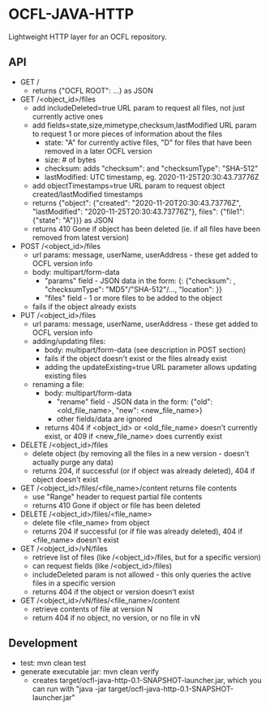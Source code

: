 OCFL-JAVA-HTTP
==============

Lightweight HTTP layer for an OCFL repository.

API
---
- GET /
    - returns {"OCFL ROOT": ...} as JSON
- GET /<object_id>/files
    - add includeDeleted=true URL param to request all files, not just currently active ones
    - add fields=state,size,mimetype,checksum,lastModified URL param to request 1 or more pieces of information about the files
        - state: "A" for currently active files, "D" for files that have been removed in a later OCFL version
        - size: # of bytes
        - checksum: adds "checksum": <sha512 hash> and "checksumType": "SHA-512"
        - lastModified: UTC timestamp, eg. 2020-11-25T20:30:43.73776Z
    - add objectTimestamps=true URL param to request object created/lastModified timestamps
    - returns {"object": {"created": "2020-11-20T20:30:43.73776Z", "lastModified": "2020-11-25T20:30:43.73776Z"}, files": {"file1": {"state": "A"}}} as JSON
    - returns 410 Gone if object has been deleted (ie. if all files have been removed from latest version)
- POST /<object_id>/files
    - url params: message, userName, userAddress - these get added to OCFL version info
    - body: multipart/form-data
        - "params" field - JSON data in the form: {<filename>: {"checksum": <checksum>, "checksumType": "MD5"/"SHA-512"/..., "location": <file URI>}}
        - "files" field - 1 or more files to be added to the object
    - fails if the object already exists
- PUT /<object_id>/files
    - url params: message, userName, userAddress - these get added to OCFL version info
    - adding/updating files:
        - body: multipart/form-data (see description in POST section)
        - fails if the object doesn't exist or the files already exist
        - adding the updateExisting=true URL parameter allows updating existing files
    - renaming a file:
        - body: multipart/form-data
            - "rename" field - JSON data in the form: {"old": <old_file_name>, "new": <new_file_name>}
            - other fields/data are ignored
        - returns 404 if <object_id> or <old_file_name> doesn't currently exist, or 409 if <new_file_name> does currently exist
- DELETE /<object_id>/files
    - delete object (by removing all the files in a new version - doesn't actually purge any data)
    - returns 204, if successful (or if object was already deleted), 404 if object doesn't exist
- GET /<object_id>/files/<file_name>/content returns file contents
    - use "Range" header to request partial file contents
    - returns 410 Gone if object or file has been deleted
- DELETE /<object_id>/files/<file_name>
    - delete file <file_name> from object
    - returns 204 if successful (or if file was already deleted), 404 if <file_name> doesn't exist
- GET /<object_id>/vN/files
    - retrieve list of files (like /<object_id>/files, but for a specific version)
    - can request fields (like /<object_id>/files)
    - includeDeleted param is not allowed - this only queries the active files in a specific version
    - returns 404 if the object or version doesn't exist
- GET /<object_id>/vN/files/<file_name>/content
    - retrieve contents of file at version N
    - return 404 if no object, no version, or no file in vN

Development
-----------
- test: mvn clean test
- generate executable jar: mvn clean verify
  - creates target/ocfl-java-http-0.1-SNAPSHOT-launcher.jar, which you can run with "java -jar target/ocfl-java-http-0.1-SNAPSHOT-launcher.jar"
